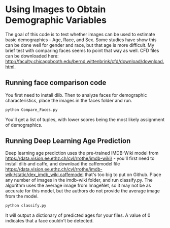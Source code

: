 # Using Images to Obtain Demographic Variables

The goal of this code is to test whether images can be used to estimate basic demographics - Age, Race, and Sex. Some studies have show this can be done well for gender and race, but that age is more difficult. My brief test with comparing faces seems to point that way as well. CFD files can be downloaded here: http://faculty.chicagobooth.edu/bernd.wittenbrink/cfd/download/download.html. 

## Running face comparison code

You first need to install dlib. Then to analyze faces for demographic characteristics, place the images in the faces folder and run.

``` bash
python Compare_Faces.py
```

You'll get a list of tuples, with lower scores being the most likely assignment of demographics.

## Running Deep Learning Age Prediction

Deep learning age prediction uses the pre-trained IMDB-Wiki model from https://data.vision.ee.ethz.ch/cvl/rrothe/imdb-wiki/ - you'll first need to install dlib and caffe, and download the caffemodel file https://data.vision.ee.ethz.ch/cvl/rrothe/imdb-wiki/static/dex_imdb_wiki.caffemodel that's too big to put on Github. Place any number of images in the imdb-wiki folder, and run classify.py. The algorithm uses the average image from ImageNet, so it may not be as accurate for this model, but the authors do not provide the average image from the model.

``` bash
python classify.py
```

It will output a dictionary of predicted ages for your files. A value of 0 indicates that a face couldn't be detected.